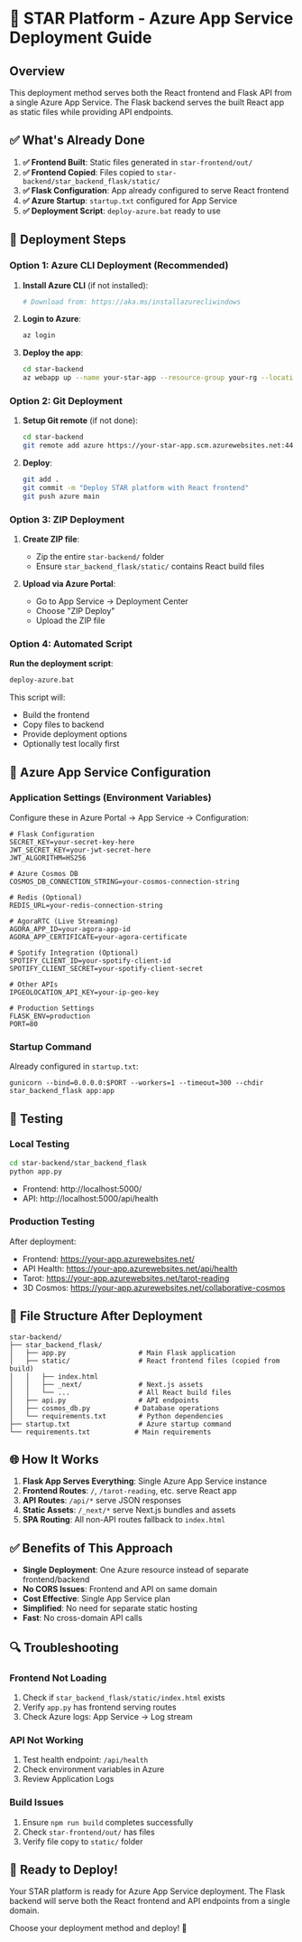 # 🚀 STAR Platform - Azure App Service Deployment Guide

## Overview
This deployment method serves both the React frontend and Flask API from a single Azure App Service. The Flask backend serves the built React app as static files while providing API endpoints.

## ✅ What's Already Done

1. **✅ Frontend Built**: Static files generated in `star-frontend/out/`
2. **✅ Frontend Copied**: Files copied to `star-backend/star_backend_flask/static/`
3. **✅ Flask Configuration**: App already configured to serve React frontend
4. **✅ Azure Startup**: `startup.txt` configured for App Service
5. **✅ Deployment Script**: `deploy-azure.bat` ready to use

## 🚀 Deployment Steps

### Option 1: Azure CLI Deployment (Recommended)

1. **Install Azure CLI** (if not installed):
   ```bash
   # Download from: https://aka.ms/installazurecliwindows
   ```

2. **Login to Azure**:
   ```bash
   az login
   ```

3. **Deploy the app**:
   ```bash
   cd star-backend
   az webapp up --name your-star-app --resource-group your-rg --location eastus --runtime "python:3.11"
   ```

### Option 2: Git Deployment

1. **Setup Git remote** (if not done):
   ```bash
   cd star-backend
   git remote add azure https://your-star-app.scm.azurewebsites.net:443/your-star-app.git
   ```

2. **Deploy**:
   ```bash
   git add .
   git commit -m "Deploy STAR platform with React frontend"
   git push azure main
   ```

### Option 3: ZIP Deployment

1. **Create ZIP file**:
   - Zip the entire `star-backend/` folder
   - Ensure `star_backend_flask/static/` contains React build files

2. **Upload via Azure Portal**:
   - Go to App Service → Deployment Center
   - Choose "ZIP Deploy"
   - Upload the ZIP file

### Option 4: Automated Script

**Run the deployment script**:
```cmd
deploy-azure.bat
```

This script will:
- Build the frontend
- Copy files to backend
- Provide deployment options
- Optionally test locally first

## 🔧 Azure App Service Configuration

### Application Settings (Environment Variables)

Configure these in Azure Portal → App Service → Configuration:

```
# Flask Configuration
SECRET_KEY=your-secret-key-here
JWT_SECRET_KEY=your-jwt-secret-here
JWT_ALGORITHM=HS256

# Azure Cosmos DB
COSMOS_DB_CONNECTION_STRING=your-cosmos-connection-string

# Redis (Optional)
REDIS_URL=your-redis-connection-string

# AgoraRTC (Live Streaming)
AGORA_APP_ID=your-agora-app-id
AGORA_APP_CERTIFICATE=your-agora-certificate

# Spotify Integration (Optional)
SPOTIFY_CLIENT_ID=your-spotify-client-id
SPOTIFY_CLIENT_SECRET=your-spotify-client-secret

# Other APIs
IPGEOLOCATION_API_KEY=your-ip-geo-key

# Production Settings
FLASK_ENV=production
PORT=80
```

### Startup Command
Already configured in `startup.txt`:
```
gunicorn --bind=0.0.0.0:$PORT --workers=1 --timeout=300 --chdir star_backend_flask app:app
```

## 🧪 Testing

### Local Testing
```bash
cd star-backend/star_backend_flask
python app.py
```
- Frontend: http://localhost:5000/
- API: http://localhost:5000/api/health

### Production Testing
After deployment:
- Frontend: https://your-app.azurewebsites.net/
- API Health: https://your-app.azurewebsites.net/api/health
- Tarot: https://your-app.azurewebsites.net/tarot-reading
- 3D Cosmos: https://your-app.azurewebsites.net/collaborative-cosmos

## 📁 File Structure After Deployment

```
star-backend/
├── star_backend_flask/
│   ├── app.py                  # Main Flask application
│   ├── static/                 # React frontend files (copied from build)
│   │   ├── index.html
│   │   ├── _next/              # Next.js assets
│   │   └── ...                 # All React build files
│   ├── api.py                  # API endpoints
│   ├── cosmos_db.py           # Database operations
│   └── requirements.txt        # Python dependencies
├── startup.txt                 # Azure startup command
└── requirements.txt           # Main requirements
```

## 🌐 How It Works

1. **Flask App Serves Everything**: Single Azure App Service instance
2. **Frontend Routes**: `/`, `/tarot-reading`, etc. serve React app
3. **API Routes**: `/api/*` serve JSON responses
4. **Static Assets**: `/_next/*` serve Next.js bundles and assets
5. **SPA Routing**: All non-API routes fallback to `index.html`

## ✅ Benefits of This Approach

- **Single Deployment**: One Azure resource instead of separate frontend/backend
- **No CORS Issues**: Frontend and API on same domain
- **Cost Effective**: Single App Service plan
- **Simplified**: No need for separate static hosting
- **Fast**: No cross-domain API calls

## 🔍 Troubleshooting

### Frontend Not Loading
1. Check if `star_backend_flask/static/index.html` exists
2. Verify `app.py` has frontend serving routes
3. Check Azure logs: App Service → Log stream

### API Not Working
1. Test health endpoint: `/api/health`
2. Check environment variables in Azure
3. Review Application Logs

### Build Issues
1. Ensure `npm run build` completes successfully
2. Check `star-frontend/out/` has files
3. Verify file copy to `static/` folder

## 🚀 Ready to Deploy!

Your STAR platform is ready for Azure App Service deployment. The Flask backend will serve both the React frontend and API endpoints from a single domain.

Choose your deployment method and deploy! 🌟